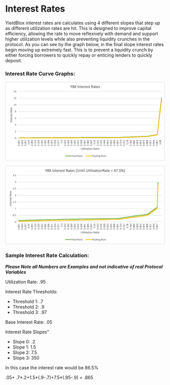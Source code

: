 # Interest Rates

YieldBlox interest rates are calculates using 4 different slopes that step up as different utilization rates are hit. This is designed to improve capital efficiency, allowing the rate to move reflexively with demand and support higher utilization levels while also preventing liquidity crunches in the protocol. As you can see by the graph below, in the final slope interest rates begin moving up extremely fast. This is to prevent a liquidity crunch by either forcing borrowers to quickly repay or enticing lenders to quickly deposit.

### Interest Rate Curve Graphs:

![Note: these numbers may change](<../.gitbook/assets/image (22).png>)

![Note: these numbers may change](<../.gitbook/assets/image (27).png>)

### Sample Interest Rate Calculation:

_**Please Note all Numbers are Examples and not indicative of real Protocol Variables**_

Utilization Rate: .95

Interest Rate Thresholds:

- Threshold 1: .7
- Threshold 2: .9
- Threshold 3: .97

Base Interest Rate: .05

Interest Rate Slopes"

- Slope 0: .2
- Slope 1: 1.5
- Slope 2: 7.5
- Slope 3: 350

In this case the interest rate would be 86.5%

.05+ .7\*.2+1.5\*(.9-.7)+7.5\*(.95-.9) = .865
